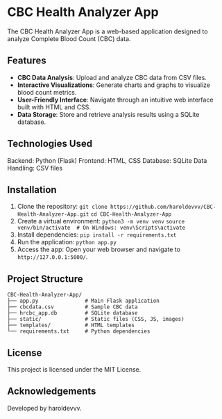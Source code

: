 # CBC Health Analyzer App
The CBC Health Analyzer App is a web-based application designed to analyze Complete Blood Count (CBC) data. 

## Features
- **CBC Data Analysis**: Upload and analyze CBC data from CSV files.
- **Interactive Visualizations**: Generate charts and graphs to visualize blood count metrics.
- **User-Friendly Interface**: Navigate through an intuitive web interface built with HTML and CSS.
- **Data Storage**: Store and retrieve analysis results using a SQLite database.

## Technologies Used
Backend: Python (Flask)
Frontend: HTML, CSS
Database: SQLite
Data Handling: CSV files

## Installation
1. Clone the repository: 
```git clone https://github.com/haroldevvv/CBC-Health-Analyzer-App.git```
```cd CBC-Health-Analyzer-App```
2. Create a virtual environment: 
```python3 -m venv venv```
```source venv/bin/activate  # On Windows: venv\Scripts\activate``` 
3. Install dependencies: 
```pip install -r requirements.txt```
4. Run the application: ```python app.py```
5. Access the app:
Open your web browser and navigate to ```http://127.0.0.1:5000/```.

## Project Structure
```plaintext
CBC-Health-Analyzer-App/
├── app.py               # Main Flask application
├── cbcdata.csv          # Sample CBC data
├── hrcbc_app.db         # SQLite database
├── static/              # Static files (CSS, JS, images)
├── templates/           # HTML templates
└── requirements.txt     # Python dependencies
```

## License
This project is licensed under the MIT License.

## Acknowledgements
Developed by haroldevvv. 
